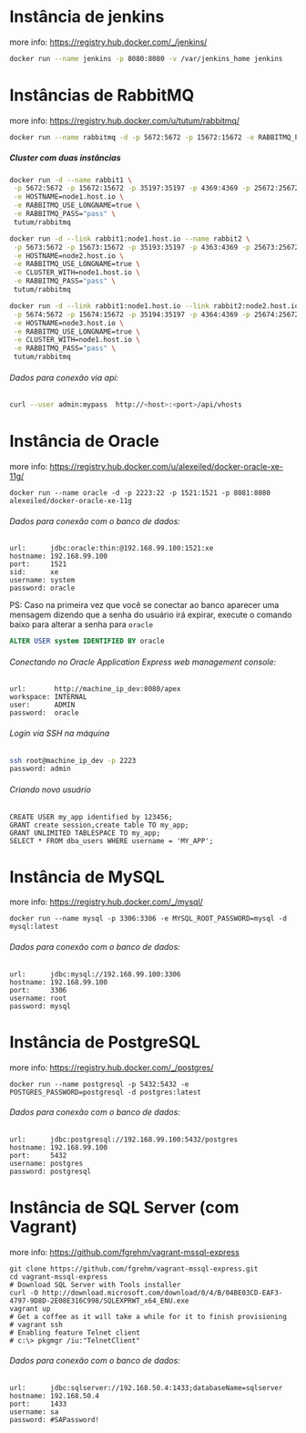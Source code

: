 # Instância de jenkins

more info: https://registry.hub.docker.com/_/jenkins/

```sh
docker run --name jenkins -p 8080:8080 -v /var/jenkins_home jenkins
```

# Instâncias de RabbitMQ

more info: https://registry.hub.docker.com/u/tutum/rabbitmq/

```sh
docker run --name rabbitmq -d -p 5672:5672 -p 15672:15672 -e RABBITMQ_PASS="pass" tutum/rabbitmq
```

##### Cluster com duas instâncias
```sh
docker run -d --name rabbit1 \
 -p 5672:5672 -p 15672:15672 -p 35197:35197 -p 4369:4369 -p 25672:25672 \
 -e HOSTNAME=node1.host.io \
 -e RABBITMQ_USE_LONGNAME=true \
 -e RABBITMQ_PASS="pass" \
 tutum/rabbitmq

docker run -d --link rabbit1:node1.host.io --name rabbit2 \
 -p 5673:5672 -p 15673:15672 -p 35193:35197 -p 4363:4369 -p 25673:25672 \
 -e HOSTNAME=node2.host.io \
 -e RABBITMQ_USE_LONGNAME=true \
 -e CLUSTER_WITH=node1.host.io \
 -e RABBITMQ_PASS="pass" \
 tutum/rabbitmq

docker run -d --link rabbit1:node1.host.io --link rabbit2:node2.host.io --name rabbit3 \
 -p 5674:5672 -p 15674:15672 -p 35194:35197 -p 4364:4369 -p 25674:25672 \
 -e HOSTNAME=node3.host.io \
 -e RABBITMQ_USE_LONGNAME=true \
 -e CLUSTER_WITH=node1.host.io \
 -e RABBITMQ_PASS="pass" \
 tutum/rabbitmq
```

###### Dados para conexão via api:
```sh
curl --user admin:mypass  http://<host>:<port>/api/vhosts
```


# Instância de Oracle

more info: https://registry.hub.docker.com/u/alexeiled/docker-oracle-xe-11g/

```
docker run --name oracle -d -p 2223:22 -p 1521:1521 -p 8081:8080 alexeiled/docker-oracle-xe-11g
```

###### Dados para conexão com o banco de dados:
```
url:      jdbc:oracle:thin:@192.168.99.100:1521:xe
hostname: 192.168.99.100
port:     1521
sid:      xe
username: system
password: oracle
```

PS: Caso na primeira vez que você se conectar ao banco aparecer uma mensagem dizendo que a senha do usuário irá expirar, execute o comando baixo para alterar a senha para `oracle`

```sql
ALTER USER system IDENTIFIED BY oracle
```

###### Conectando no Oracle Application Express web management console:
```
url:       http://machine_ip_dev:8080/apex
workspace: INTERNAL
user:      ADMIN
password:  oracle
```

###### Login via SSH na máquina
```sh
ssh root@machine_ip_dev -p 2223
password: admin
```

###### Criando novo usuário
```
CREATE USER my_app identified by 123456;
GRANT create session,create table TO my_app;
GRANT UNLIMITED TABLESPACE TO my_app;
SELECT * FROM dba_users WHERE username = 'MY_APP';
```


# Instância de MySQL

more info: https://registry.hub.docker.com/_/mysql/

```
docker run --name mysql -p 3306:3306 -e MYSQL_ROOT_PASSWORD=mysql -d mysql:latest
```

###### Dados para conexão com o banco de dados:
```
url:      jdbc:mysql://192.168.99.100:3306
hostname: 192.168.99.100
port:     3306
username: root
password: mysql
```


# Instância de PostgreSQL

more info: https://registry.hub.docker.com/_/postgres/

```
docker run --name postgresql -p 5432:5432 -e POSTGRES_PASSWORD=postgresql -d postgres:latest
```

###### Dados para conexão com o banco de dados:
```
url:      jdbc:postgresql://192.168.99.100:5432/postgres
hostname: 192.168.99.100
port:     5432
username: postgres
password: postgresql
```


# Instância de SQL Server (com Vagrant)

more info: https://github.com/fgrehm/vagrant-mssql-express

```
git clone https://github.com/fgrehm/vagrant-mssql-express.git
cd vagrant-mssql-express
# Download SQL Server with Tools installer
curl -O http://download.microsoft.com/download/0/4/B/04BE03CD-EAF3-4797-9D8D-2E08E316C998/SQLEXPRWT_x64_ENU.exe
vagrant up
# Get a coffee as it will take a while for it to finish provisioning
# vagrant ssh
# Enabling feature Telnet client
# c:\> pkgmgr /iu:"TelnetClient"
```

###### Dados para conexão com o banco de dados:
```
url:      jdbc:sqlserver://192.168.50.4:1433;databaseName=sqlserver
hostname: 192.168.50.4
port:     1433
username: sa
password: #SAPassword!
```
